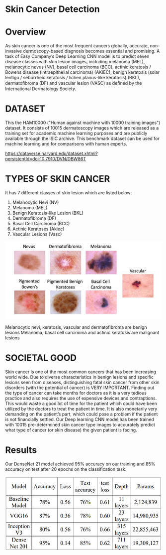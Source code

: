 # Skin Cancer Detection

# Overview
As skin cancer is one of the most frequent cancers globally, accurate, non-invasive dermoscopy-based diagnosis becomes essential and promising. A task of Easy Company’s Deep Learning CNN model is to predict seven disease classes with skin lesion images, including melanoma (MEL), melanocytic nevus (NV), basal cell carcinoma (BCC), actinic keratosis / Bowens disease (intraepithelial carcinoma) (AKIEC), benign keratosis (solar lentigo / seborrheic keratosis / lichen planus-like keratosis) (BKL), dermatoﬁbroma (DF) and vascular lesion (VASC) as deﬁned by the International Dermatology Society.

# DATASET
This the HAM10000 ("Human against machine with 10000 training images") dataset. It consists of 10015 dermatoscopy 
images which are released as a training set for academic machine learning purposes and are publicly available through 
the ISIC archive. This benchmark dataset can be used for machine learning and for comparisons with human experts.

https://dataverse.harvard.edu/dataset.xhtml?persistentId=doi:10.7910/DVN/DBW86T

# TYPES OF SKIN CANCER
It has 7 different classes of skin lesion which are listed below:
1. Melanocytic Nevi (NV)
2. Melanoma (MEL)
3. Benign Keratosis-like Lesion (BKL)
4. Dermatofibroma (DF)
5. Basal Cell Carcinoma (BCC)
6. Actinic Keratoses (Akiec)
7. Vascular Lesions (Vasc)

![Original Picture](https://raw.githubusercontent.com/MohammedHameds/skin-cancer-detection/main/Machine%20Learning/images/types%20of%20skin%20cancer.png?token=GHSAT0AAAAAABSJ6I6L2HA6MWJBJT6C42VUYV5YLCQ)

Melanocytic nevi, keratosis, vascular and dermatofibroma are benign lesions
Melanoma, basal cell carcinoma and actinic keratosis are malignant lesions


# SOCIETAL GOOD
Skin cancer is one of the most common cancers that has been increasing world wide. Due to diverse characteristics in benign lesions and specific lesions seen from diseases, distinguishing fatal skin cancer from other skin disorders (with the potential of cancer) is VERY IMPORTANT.
Finding out the type of cancer can take months for doctors as it is a very tedious practice and also requires the use of expensive devices and contraptions. This would waste a good lot of time for the patient which could have been utilized by the doctors to treat the patient in time. It is also monetarily very demanding on the patient’s part, which could pose a problem if the patient is not financially settled.
Our Deep learning CNN model has been trained with 10015 pre-determined skin cancer type images to accurately predict what type of cancer (or skin disease) the given patient is facing. 

# Results
Our DenseNet 21 model achieved 95% accuracy on our training and 85% accuracy on test after 20 epochs on the classification task.

![Original Picture](https://raw.githubusercontent.com/MohammedHameds/skin-cancer-detection/main/Machine%20Learning/images/results.png?token=GHSAT0AAAAAABSJ6I6KNOUEKU6JOGQSQ756YV5YHXQ)

